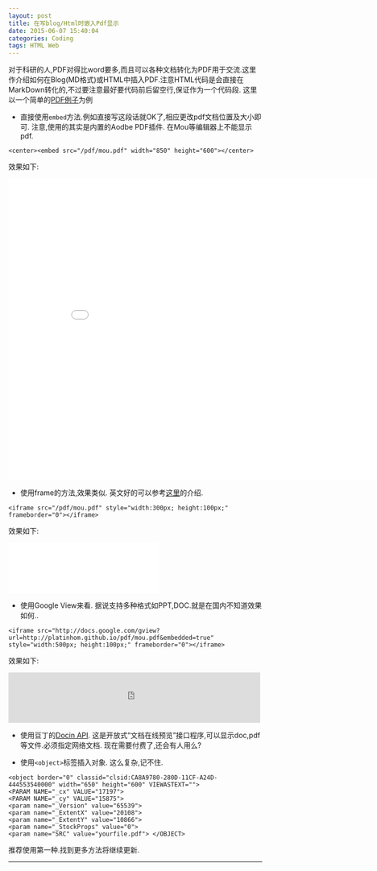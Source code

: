 ```yaml
---
layout: post
title: 在写blog/Html时嵌入Pdf显示
date: 2015-06-07 15:40:04
categories: Coding
tags: HTML Web
---
```

对于科研的人,PDF对得比word要多,而且可以各种文档转化为PDF用于交流.这里作介绍如何在Blog(MD格式)或HTML中插入PDF.注意HTML代码是会直接在MarkDown转化的,不过要注意最好要代码前后留空行,保证作为一个代码段. 这里以一个简单的[PDF例子](http://platinhom.github.io/HomPDF/mou.pdf)为例

-  直接使用`embed`方法.例如直接写这段话就OK了,相应更改pdf文档位置及大小即可. 注意,使用的其实是内置的Aodbe PDF插件. 在Mou等编辑器上不能显示pdf.

~~~
<center><embed src="/pdf/mou.pdf" width="850" height="600"></center>
~~~
效果如下:
<center><embed src="/HomPDF/mou.pdf" width="850" height="600"></center>

- 使用frame的方法,效果类似. 英文好的可以参考[这里](http://www.ehow.co.uk/video_4983082_display-pdf-file-html-web.html)的介绍.

~~~
<iframe src="/pdf/mou.pdf" style="width:300px; height:100px;" frameborder="0"></iframe>
~~~

效果如下:

<iframe src="/HomPDF/mou.pdf" style="width:300px; height:100px;" frameborder="0"></iframe>

- 使用Google View来看. 据说支持多种格式如PPT,DOC.就是在国内不知道效果如何..
 
~~~
<iframe src="http://docs.google.com/gview?url=http://platinhom.github.io/pdf/mou.pdf&embedded=true" style="width:500px; height:100px;" frameborder="0"></iframe>
~~~

效果如下:

<iframe src="http://docs.google.com/gview?url=http://platinhom.github.io/HomPDF/mou.pdf&embedded=true" style="width:500px; height:100px;" frameborder="0"></iframe>

- 使用豆丁的[Docin API](http://api.docin.com/). 这是开放式“文档在线预览”接口程序,可以显示doc,pdf等文件.必须指定网络文档. 现在需要付费了,还会有人用么?

- 使用`<object>`标签插入对象. 这么复杂,记不住.

~~~~
<object border="0" classid="clsid:CA8A9780-280D-11CF-A24D-444553540000" width="650" height="600" VIEWASTEXT="">
<PARAM NAME="_cx" VALUE="17197">
<PARAM NAME="_cy" VALUE="15875">
<param name="_Version" value="65539">
<param name="_ExtentX" value="20108">
<param name="_ExtentY" value="10866">
<param name="_StockProps" value="0">
<param name="SRC" value="yourfile.pdf"> </OBJECT>
~~~~

推荐使用第一种.找到更多方法将继续更新.

---
